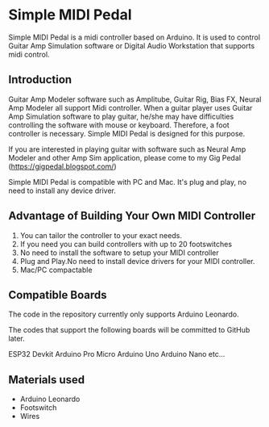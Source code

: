 # Simple MIDI Pedal



Simple MIDI Pedal is a midi controller based on Arduino. It is used to control Guitar Amp Simulation software or Digital Audio Workstation that supports midi control.



## Introduction


Guitar Amp Modeler software such as Amplitube, Guitar Rig, Bias FX, Neural Amp Modeler all support Midi controller. When a guitar player uses Guitar Amp Simulation software to play guitar, he/she may have difficulties controlling the software with mouse or keyboard. Therefore, a foot controller is necessary. Simple MIDI Pedal is designed for this purpose. 

If you are interested in playing guitar with software such as Neural Amp Modeler and other Amp Sim application, please come to my Gig Pedal (https://gigpedal.blogspot.com/)

Simple MIDI Pedal is compatible with PC and Mac. It's plug and play, no need to install any device driver.


## Advantage of Building Your Own MIDI Controller


1. You can tailor the controller to your exact needs. 
2. If you need you can build controllers with up to 20 footswitches
3.  No need to install the software to setup your MIDI controller
4. Plug and Play.No need to install device drivers for your MIDI controller. 
5. Mac/PC compactable


## Compatible Boards


The code in the repository currently only supports Arduino Leonardo. 

The codes that support the following boards will be committed to GitHub later. 

ESP32 Devkit
Arduino Pro Micro 
Arduino Uno
Arduino Nano
etc...


## Materials used
- Arduino Leonardo
- Footswitch
- Wires 


